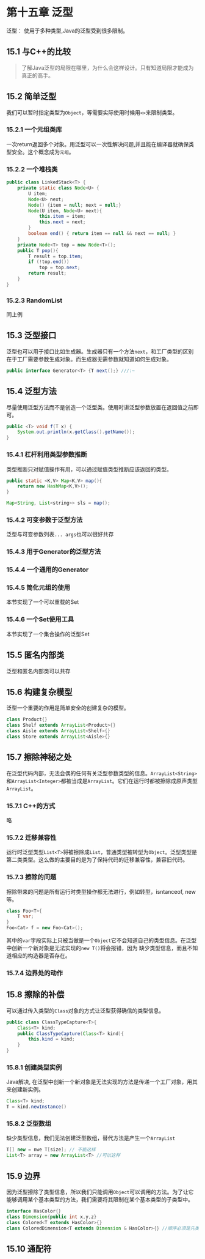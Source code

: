 # 第十五章 泛型
泛型： 使用于多种类型,Java的泛型受到很多限制。

## 15.1 与C++的比较

> 了解Java泛型的局限在哪里，为什么会这样设计。只有知道局限才能成为真正的高手。

## 15.2 简单泛型

我们可以暂时指定类型为`Object`，等需要实际使用时候用`<>`来限制类型。

### 15.2.1 一个元组类库 
一次return返回多个对象。用泛型可以一次性解决问题,并且能在编译器就确保类型安全。这个概念成为`元组`。

### 15.2.2 一个堆栈类
```java
public class LinkedStack<T> {
    private static class Node<U> {
        U item;
        Node<U> next;
        Node() {item = null; next = null;}
        Node(U item, Node<U> next){
            this.item = item;
            this.next = next;
        }
        boolean end() { return item == null && next == null; }
    }
    private Node<T> top = new Node<T>();
    public T pop(){
        T result = top.item;
        if (!top.end())
            top = top.next;
        return result;
    }
}
```

### 15.2.3 RandomList 
同上例

## 15.3 泛型接口
泛型也可以用于接口比如生成器。生成器只有一个方法`next`，和工厂类型的区别在于工厂需要参数生成对象。而生成器无需参数就知道如何生成对象。
```java
public interface Generator<T> {T next();} ///:~
```

## 15.4 泛型方法
尽量使用泛型方法而不是创造一个泛型类。使用时讲泛型参数放置在返回值之前即可。
```java
public <T> void f(T x) {
    System.out.println(x.getClass().getName());
}

```

### 15.4.1 杠杆利用类型参数推断

类型推断只对赋值操作有用，可以通过赋值类型推断应该返回的类型。
```java
public static <K,V> Map<K,V> map(){
    return new HashMap<K,V>();
}

Map<String, List<string>> sls = map();
```

### 15.4.2 可变参数于泛型方法
泛型与可变参数列表`... args`也可以很好共存

### 15.4.3 用于Generator的泛型方法

### 15.4.4 一个通用的Generator

### 15.4.5 简化元组的使用
本节实现了一个可以重载的Set

### 15.4.6 一个Set使用工具
本节实现了一个集合操作的泛型Set

## 15.5 匿名内部类
泛型和匿名内部类可以共存

## 15.6 构建复杂模型
泛型一个重要的作用是简单安全的创建复杂的模型。
```java
class Product{}
class Shelf extends ArrayList<Product>{}
class Aisle extends ArrayList<Shelf>{}
class Store extends ArrayList<Aisle>{}
```

## 15.7 擦除神秘之处
在泛型代码内部，无法会偶的任何有关泛型参数类型的信息。`ArrayList<String>`和`ArrayList<Integer>`都被当成是`ArrayList`。它们在运行时都被擦除成原声类型`ArrayList`。

### 15.7.1 C++的方式
略
### 15.7.2 迁移兼容性
运行时泛型类型`List<T>`将被擦除成`List`，普通类型被转型为`Object`。泛型类型是第二类类型。这么做的主要目的是为了保持代码的迁移兼容性，兼容旧代码。

### 15.7.3 擦除的问题
擦除带来的问题是所有运行时类型操作都无法进行，例如转型，isntanceof, new等。
```java
class Foo<T>{
    T var;
}
Foo<Cat> f = new Foo<Cat>();
```
其中的`var`字段实际上只被当做是一个`Object`它不会知道自己的类型信息。在泛型中创新一个新对象是无法实现的`new T()`将会报错，因为 缺少类型信息，而且不知道相应的构造器是否存在。

### 15.7.4 边界处的动作

## 15.8 擦除的补偿
可以通过传入类型的`Class`对象的方式让泛型获得确信的类型信息。

```java
public class ClassTypeCapture<T>{
    Class<T> kind;
    public ClassTypeCapture(Class<T> kind){
        this.kind = kind;
    }
}

```

### 15.8.1 创建类型实例
Java解决, 在泛型中创新一个新对象是无法实现的方法是传递一个工厂对象，用其来创建新实例。
```java
Class<T> kind;
T = kind.newInstance()
```

### 15.8.2 泛型数组
缺少类型信息，我们无法创建泛型数组，替代方法是产生一个`ArrayList`
```java
T[] new = nwe T[size]; // 不能这样
List<T> array = new ArrayList<T> //可以这样

```

## 15.9 边界
因为泛型擦除了类型信息，所以我们只能调用`Object`可以调用的方法。为了让它能够调用某个基本类型的方法，我们需要将其限制在某个基本类型的子类型中。
```java
interface HasColor{} 
class Dimension{public int x,y,z}
class Colored<T extends HasColor>{}
class ColoredDimension<T extends Dimension & HasColor>{} //顺序必须是先类型后Iterface
```

## 15.10 通配符
